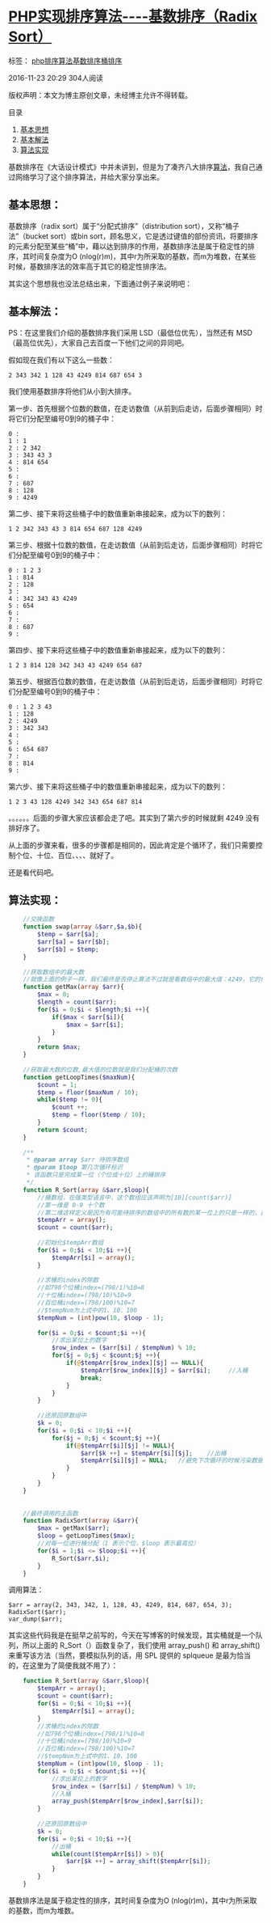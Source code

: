 # [PHP实现排序算法----基数排序（Radix Sort）][0]

 标签： [php][1][排序算法][2][基数排序][3][桶排序][4]

 2016-11-23 20:29  304人阅读  

版权声明：本文为博主原创文章，未经博主允许不得转载。

 目录

1. [基本思想][10]
1. [基本解法][11]
1. [算法实现][12]

基数排序在《大话设计模式》中并未讲到，但是为了凑齐八大排序[算法][13]，我自己通过网络学习了这个排序算法，并给大家分享出来。

## 基本思想：

基数排序（radix sort）属于“分配式排序”（distribution sort），又称“桶子法”（bucket sort）或bin sort，顾名思义，它是透过键值的部份资讯，将要排序的元素分配至某些“桶”中，藉以达到排序的作用，基数排序法是属于稳定性的排序，其时间复杂度为O (nlog(r)m)，其中r为所采取的基数，而m为堆数，在某些时候，基数排序法的效率高于其它的稳定性排序法。

其实这个思想我也没法总结出来，下面通过例子来说明吧：

## 基本解法：

PS：在这里我们介绍的基数排序我们采用 LSD（最低位优先），当然还有 MSD（最高位优先），大家自己去百度一下他们之间的异同吧。

假如现在我们有以下这么一些数：

    2 343 342 1 128 43 4249 814 687 654 3

我们使用基数排序将他们从小到大排序。

第一步、首先根据个位数的数值，在走访数值（从前到后走访，后面步骤相同）时将它们分配至编号0到9的桶子中：

    0 : 
    1 : 1
    2 : 2 342 
    3 : 343 43 3
    4 : 814 654
    5 : 
    6 : 
    7 : 687
    8 : 128
    9 : 4249

第二步、接下来将这些桶子中的数值重新串接起来，成为以下的数列：

    1 2 342 343 43 3 814 654 687 128 4249

第三步、根据十位数的数值，在走访数值（从前到后走访，后面步骤相同）时将它们分配至编号0到9的桶子中：

    0 : 1 2 3 
    1 : 814 
    2 : 128
    3 : 
    4 : 342 343 43 4249
    5 : 654
    6 : 
    7 : 
    8 : 687
    9 : 


第四步、接下来将这些桶子中的数值重新串接起来，成为以下的数列：

    1 2 3 814 128 342 343 43 4249 654 687


第五步、根据百位数的数值，在走访数值（从前到后走访，后面步骤相同）时将它们分配至编号0到9的桶子中：

    0 : 1 2 3 43 
    1 : 128
    2 : 4249
    3 : 342 343
    4 : 
    5 : 
    6 : 654 687
    7 : 
    8 : 814 
    9 : 


第六步、接下来将这些桶子中的数值重新串接起来，成为以下的数列：

    1 2 3 43 128 4249 342 343 654 687 814


。。。。。。后面的步骤大家应该都会走了吧。其实到了第六步的时候就剩 4249 没有排好序了。

从上面的步骤来看，很多的步骤都是相同的，因此肯定是个循环了，我们只需要控制个位、十位、百位、、、、就好了。

还是看代码吧。

## 算法实现：

```php
    //交换函数
    function swap(array &$arr,$a,$b){
        $temp = $arr[$a];
        $arr[$a] = $arr[$b];
        $arr[$b] = $temp;
    }
    
    //获取数组中的最大数
    //就像上面的例子一样，我们最终是否停止算法不过就是看数组中的最大值：4249，它的位数就是循环的次数
    function getMax(array $arr){
        $max = 0;
        $length = count($arr);
        for($i = 0;$i < $length;$i ++){
            if($max < $arr[$i]){
                $max = $arr[$i];
            }
        }
        return $max;
    }
    
    //获取最大数的位数,最大值的位数就是我们分配桶的次数
    function getLoopTimes($maxNum){
        $count = 1;
        $temp = floor($maxNum / 10);
        while($temp != 0){
            $count ++;
            $temp = floor($temp / 10);
        }
        return $count;
    }
    
    /**
     * @param array $arr 待排序数组
     * @param $loop 第几次循环标识
     * 该函数只是完成某一位（个位或十位）上的桶排序
     */
    function R_Sort(array &$arr,$loop){
        //桶数组，在强类型语言中，这个数组应该声明为[10][count($arr)]
        //第一维是 0-9 十个数
        //第二维这样定义是因为有可能待排序的数组中的所有数的某一位上的只是一样的，这样就全挤在一个桶里面了
        $tempArr = array();
        $count = count($arr);
    
        //初始化$tempArr数组
        for($i = 0;$i < 10;$i ++){
            $tempArr[$i] = array();
        }
    
        //求桶的index的除数
        //如798个位桶index=(798/1)%10=8
        //十位桶index=(798/10)%10=9
        //百位桶index=(798/100)%10=7
        //$tempNum为上式中的1、10、100
        $tempNum = (int)pow(10, $loop - 1);
    
        for($i = 0;$i < $count;$i ++){
            //求出某位上的数字
            $row_index = ($arr[$i] / $tempNum) % 10;
            for($j = 0;$j < $count;$j ++){
                if(@$tempArr[$row_index][$j] == NULL){
                    $tempArr[$row_index][$j] = $arr[$i];     //入桶
                    break;
                }
            }
        }
    
        //还原回原数组中
        $k = 0;
        for($i = 0;$i < 10;$i ++){
            for($j = 0;$j < $count;$j ++){
                if(@$tempArr[$i][$j] != NULL){
                    $arr[$k ++] = $tempArr[$i][$j];    //出桶
                    $tempArr[$i][$j] = NULL;   //避免下次循环的时候污染数据
                }
            }
        }
    }
    
    
    //最终调用的主函数
    function RadixSort(array &$arr){
        $max = getMax($arr);
        $loop = getLoopTimes($max);
        //对每一位进行桶分配（1 表示个位，$loop 表示最高位）
        for($i = 1;$i <= $loop;$i ++){
            R_Sort($arr,$i);
        }
    }
```

调用算法：

    $arr = array(2, 343, 342, 1, 128, 43, 4249, 814, 687, 654, 3);
    RadixSort($arr);
    var_dump($arr);


其实这些代码我是在挺早之前写的，今天在写博客的时候发现，其实桶就是一个队列，所以上面的 R_Sort（）函数复杂了，我们使用 array_push() 和 array_shift() 来重写该方法（当然，要模拟队列的话，用 SPL 提供的 splqueue 是最为恰当的，在这里为了简便我就不用了）：

```php
    function R_Sort(array &$arr,$loop){
        $tempArr = array();
        $count = count($arr);
        for($i = 0;$i < 10;$i ++){
            $tempArr[$i] = array();
        }
        //求桶的index的除数
        //如798个位桶index=(798/1)%10=8
        //十位桶index=(798/10)%10=9
        //百位桶index=(798/100)%10=7
        //$tempNum为上式中的1、10、100
        $tempNum = (int)pow(10, $loop - 1);
        for($i = 0;$i < $count;$i ++){
            //求出某位上的数字
            $row_index = ($arr[$i] / $tempNum) % 10;
            //入桶
            array_push($tempArr[$row_index],$arr[$i]);
        }
    
        //还原回原数组中
        $k = 0;
        for($i = 0;$i < 10;$i ++){
            //出桶
            while(count($tempArr[$i]) > 0){
                $arr[$k ++] = array_shift($tempArr[$i]);
            }
        }
    }
```

基数排序法是属于稳定性的排序，其时间复杂度为O (nlog(r)m)，其中r为所采取的基数，而m为堆数。

[0]: http://www.csdn.net/baidu_30000217/article/details/53309720
[1]: http://www.csdn.net/tag/php
[2]: http://www.csdn.net/tag/%e6%8e%92%e5%ba%8f%e7%ae%97%e6%b3%95
[3]: http://www.csdn.net/tag/%e5%9f%ba%e6%95%b0%e6%8e%92%e5%ba%8f
[4]: http://www.csdn.net/tag/%e6%a1%b6%e6%8e%92%e5%ba%8f
[9]: #
[10]: #t0
[11]: #t1
[12]: #t2
[13]: http://lib.csdn.net/base/datastructure